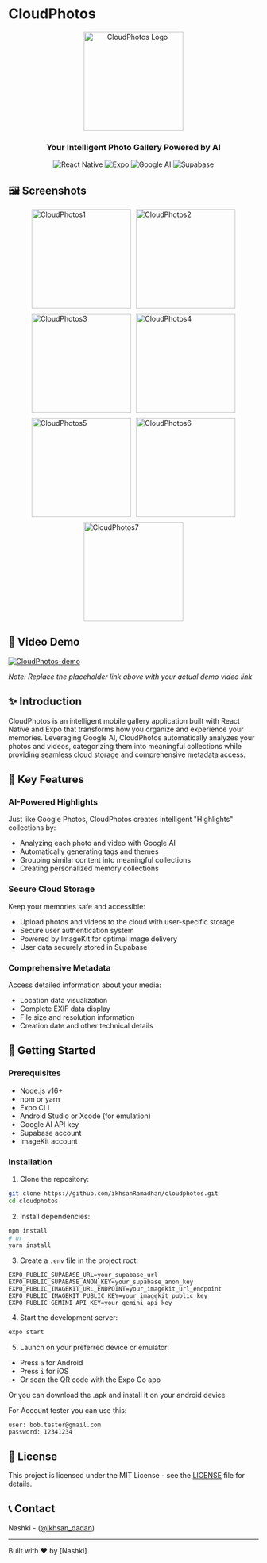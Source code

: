# CloudPhotos

<div align="center">
  <img src="https://github.com/user-attachments/assets/1882446e-c1d3-46ed-a2f6-71e650e891fe" alt="CloudPhotos Logo" width="200" height="200" />

  <h3>Your Intelligent Photo Gallery Powered by AI</h3>
  
  ![React Native](https://img.shields.io/badge/React_Native-20232A?style=for-the-badge&logo=react&logoColor=61DAFB)
  ![Expo](https://img.shields.io/badge/Expo-000020?style=for-the-badge&logo=expo&logoColor=white)
  ![Google AI](https://img.shields.io/badge/Google_AI-4285F4?style=for-the-badge&logo=google&logoColor=white)
  ![Supabase](https://img.shields.io/badge/Supabase-181818?style=for-the-badge&logo=supabase&logoColor=3ECF8E)
</div>

## 🖼️ Screenshots

<div align="left" style="display: flex; flex-direction: row; flex-wrap: wrap; justify-content: center; gap: 10px;">
  <img src="https://github.com/user-attachments/assets/f5722b20-6d3b-448a-b833-21777758c03d" alt="CloudPhotos1" width="200" />
  <img src="https://github.com/user-attachments/assets/b776b004-0ab6-4fdd-a1e1-aef283fdb8b5" alt="CloudPhotos2" width="200" />
  <img src="https://github.com/user-attachments/assets/64573b64-4f1f-4187-abf0-c6dd8db909af" alt="CloudPhotos3" width="200" />
  <img src="https://github.com/user-attachments/assets/c6103b01-e03c-4eae-865a-a7441f744e2a" alt="CloudPhotos4" width="200" />
  <img src="https://github.com/user-attachments/assets/9de37e1e-2703-4de2-9318-c41a2250df3a" alt="CloudPhotos5" width="200" />
  <img src="https://github.com/user-attachments/assets/624b543f-3056-4107-a9de-1034e10b2af9" alt="CloudPhotos6" width="200" />
  <img src="https://github.com/user-attachments/assets/9f0c9310-3007-45aa-819d-449d6dabd944" alt="CloudPhotos7" width="200" />
</div>


## 📱 Video Demo

[![CloudPhotos-demo](https://img.youtube.com/vi/m7gOArQ56NU/0.jpg)](https://www.youtube.com/watch?v=m7gOArQ56NU)


*Note: Replace the placeholder link above with your actual demo video link*

## ✨ Introduction

CloudPhotos is an intelligent mobile gallery application built with React Native and Expo that transforms how you organize and experience your memories. Leveraging Google AI, CloudPhotos automatically analyzes your photos and videos, categorizing them into meaningful collections while providing seamless cloud storage and comprehensive metadata access.

## 🌟 Key Features

### AI-Powered Highlights

Just like Google Photos, CloudPhotos creates intelligent "Highlights" collections by:
- Analyzing each photo and video with Google AI
- Automatically generating tags and themes
- Grouping similar content into meaningful collections
- Creating personalized memory collections

### Secure Cloud Storage

Keep your memories safe and accessible:
- Upload photos and videos to the cloud with user-specific storage
- Secure user authentication system
- Powered by ImageKit for optimal image delivery
- User data securely stored in Supabase

### Comprehensive Metadata

Access detailed information about your media:
- Location data visualization
- Complete EXIF data display
- File size and resolution information
- Creation date and other technical details

## 🚀 Getting Started

### Prerequisites

- Node.js v16+
- npm or yarn
- Expo CLI
- Android Studio or Xcode (for emulation)
- Google AI API key
- Supabase account
- ImageKit account

### Installation

1. Clone the repository:
```bash
git clone https://github.com/ikhsanRamadhan/cloudphotos.git
cd cloudphotos
```

2. Install dependencies:
```bash
npm install
# or
yarn install
```

3. Create a `.env` file in the project root:
```
EXPO_PUBLIC_SUPABASE_URL=your_supabase_url
EXPO_PUBLIC_SUPABASE_ANON_KEY=your_supabase_anon_key
EXPO_PUBLIC_IMAGEKIT_URL_ENDPOINT=your_imagekit_url_endpoint
EXPO_PUBLIC_IMAGEKIT_PUBLIC_KEY=your_imagekit_public_key
EXPO_PUBLIC_GEMINI_API_KEY=your_gemini_api_key
```

4. Start the development server:
```bash
expo start
```

5. Launch on your preferred device or emulator:
- Press `a` for Android
- Press `i` for iOS
- Or scan the QR code with the Expo Go app

Or you can download the .apk and install it on your android device

For Account tester you can use this:
```
user: bob.tester@gmail.com
password: 12341234
```

## 📄 License

This project is licensed under the MIT License - see the [LICENSE](LICENSE) file for details.

## 📞 Contact

Nashki - ([@ikhsan_dadan](https://x.com/Ikhsan_dadan))

---

Built with ❤️ by [Nashki]
